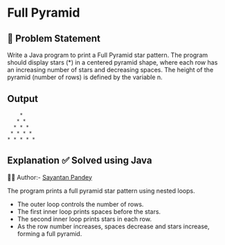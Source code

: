 # Full Pyramid

## 🧩 Problem Statement

Write a Java program to print a Full Pyramid star pattern.
The program should display stars (*) in a centered pyramid shape, where each row has an increasing number of stars and decreasing spaces.
The height of the pyramid (number of rows) is defined by the variable n.

## Output
```
    * 
   * * 
  * * * 
 * * * * 
* * * * * 
```


## Explanation ✅ Solved using Java 
👨‍💻 Author:- [Sayantan Pandey](https://github.com/sayantanpandey)

The program prints a full pyramid star pattern using nested loops.  
- The outer loop controls the number of rows.  
- The first inner loop prints spaces before the stars.  
- The second inner loop prints stars in each row.  
- As the row number increases, spaces decrease and stars increase, forming a full pyramid.



